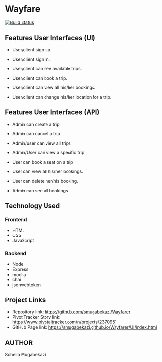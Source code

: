 # Wayfare
[![Build Status](https://travis-ci.org/smugabekazi/Wayfarer.svg?branch=develop)](https://travis-ci.org/smugabekazi/Wayfarer)
## Features User Interfaces (UI)

- User/client sign up.

- User/client sign in.

- User/client can see available trips.

- User/client can book a trip.

- User/client can view all his/her bookings.
 
- User/client can change his/her location for a trip.

## Features User Interfaces (API)

- Admin can create a trip

- Admin can cancel a trip

- Admin/user can view all trips

- Admin/User can view a specific trip

- User can book a seat on a trip

- User can view all his/her bookings.

- User can delete her/his booking.

- Admin can see all bookings.
## Technology Used
### Frontend
- HTML
- CSS
- JavaScript
### Backend
- Node
- Express
- mocha
- chai
- jsonwebtoken
## Project Links
- Repository link: https://github.com/smugabekazi/Wayfarer
- Pivot Tracker Story link: https://www.pivotaltracker.com/n/projects/2370951 
- GitHub Page link: https://smugabekazi.github.io/Wayfarer/UI/index.html
## AUTHOR
 Schella Mugabekazi


